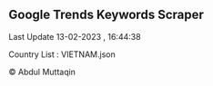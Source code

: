 

## Google Trends Keywords Scraper 
 
Last Update 13-02-2023 , 16:44:38

Country List :
VIETNAM.json



© Abdul Muttaqin 
